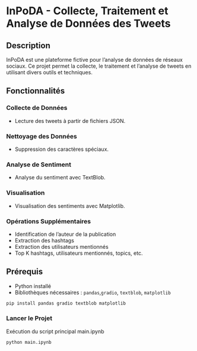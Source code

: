 # InPoDA - Collecte, Traitement et Analyse de Données des Tweets

## Description

InPoDA est une plateforme fictive pour l’analyse de données de réseaux sociaux. Ce projet permet la collecte, le traitement et l’analyse de tweets en utilisant divers outils et techniques.

## Fonctionnalités

### Collecte de Données

- Lecture des tweets à partir de fichiers JSON.

### Nettoyage des Données

- Suppression des caractères spéciaux.

### Analyse de Sentiment

- Analyse du sentiment avec TextBlob.

### Visualisation

- Visualisation des sentiments avec Matplotlib.

### Opérations Supplémentaires

- Identification de l’auteur de la publication  
- Extraction des hashtags  
- Extraction des utilisateurs mentionnés  
- Top K hashtags, utilisateurs mentionnés, topics, etc.

## Prérequis

- Python installé  
- Bibliothèques nécessaires : `pandas`,`gradio`, `textblob`, `matplotlib`
```bash
pip install pandas gradio textblob matplotlib
```

### Lancer le Projet

Exécution du script principal main.ipynb

```bash
python main.ipynb
```
